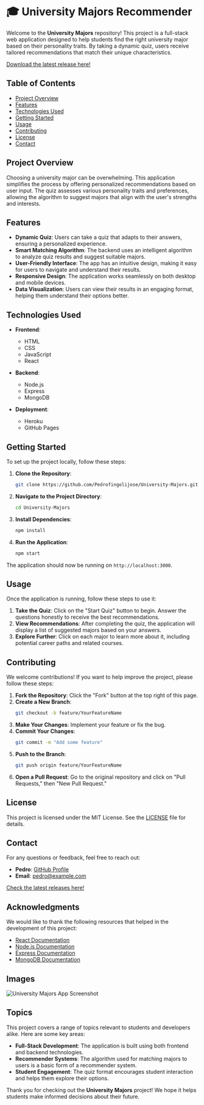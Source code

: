 # 🎓 University Majors Recommender

Welcome to the **University Majors** repository! This project is a full-stack web application designed to help students find the right university major based on their personality traits. By taking a dynamic quiz, users receive tailored recommendations that match their unique characteristics. 

[Download the latest release here!](https://github.com/Pedrofingolijose/University-Majors/releases)

## Table of Contents

- [Project Overview](#project-overview)
- [Features](#features)
- [Technologies Used](#technologies-used)
- [Getting Started](#getting-started)
- [Usage](#usage)
- [Contributing](#contributing)
- [License](#license)
- [Contact](#contact)

## Project Overview

Choosing a university major can be overwhelming. This application simplifies the process by offering personalized recommendations based on user input. The quiz assesses various personality traits and preferences, allowing the algorithm to suggest majors that align with the user's strengths and interests.

## Features

- **Dynamic Quiz**: Users can take a quiz that adapts to their answers, ensuring a personalized experience.
- **Smart Matching Algorithm**: The backend uses an intelligent algorithm to analyze quiz results and suggest suitable majors.
- **User-Friendly Interface**: The app has an intuitive design, making it easy for users to navigate and understand their results.
- **Responsive Design**: The application works seamlessly on both desktop and mobile devices.
- **Data Visualization**: Users can view their results in an engaging format, helping them understand their options better.

## Technologies Used

- **Frontend**: 
  - HTML
  - CSS
  - JavaScript
  - React

- **Backend**:
  - Node.js
  - Express
  - MongoDB

- **Deployment**:
  - Heroku
  - GitHub Pages

## Getting Started

To set up the project locally, follow these steps:

1. **Clone the Repository**: 
   ```bash
   git clone https://github.com/Pedrofingolijose/University-Majors.git
   ```
2. **Navigate to the Project Directory**: 
   ```bash
   cd University-Majors
   ```
3. **Install Dependencies**: 
   ```bash
   npm install
   ```
4. **Run the Application**: 
   ```bash
   npm start
   ```

The application should now be running on `http://localhost:3000`.

## Usage

Once the application is running, follow these steps to use it:

1. **Take the Quiz**: Click on the "Start Quiz" button to begin. Answer the questions honestly to receive the best recommendations.
2. **View Recommendations**: After completing the quiz, the application will display a list of suggested majors based on your answers.
3. **Explore Further**: Click on each major to learn more about it, including potential career paths and related courses.

## Contributing

We welcome contributions! If you want to help improve the project, please follow these steps:

1. **Fork the Repository**: Click the "Fork" button at the top right of this page.
2. **Create a New Branch**: 
   ```bash
   git checkout -b feature/YourFeatureName
   ```
3. **Make Your Changes**: Implement your feature or fix the bug.
4. **Commit Your Changes**: 
   ```bash
   git commit -m "Add some feature"
   ```
5. **Push to the Branch**: 
   ```bash
   git push origin feature/YourFeatureName
   ```
6. **Open a Pull Request**: Go to the original repository and click on "Pull Requests," then "New Pull Request."

## License

This project is licensed under the MIT License. See the [LICENSE](LICENSE) file for details.

## Contact

For any questions or feedback, feel free to reach out:

- **Pedro**: [GitHub Profile](https://github.com/Pedrofingolijose)
- **Email**: pedro@example.com

[Check the latest releases here!](https://github.com/Pedrofingolijose/University-Majors/releases)

## Acknowledgments

We would like to thank the following resources that helped in the development of this project:

- [React Documentation](https://reactjs.org/docs/getting-started.html)
- [Node.js Documentation](https://nodejs.org/en/docs/)
- [Express Documentation](https://expressjs.com/)
- [MongoDB Documentation](https://docs.mongodb.com/)

## Images

![University Majors App Screenshot](https://via.placeholder.com/800x400?text=University+Majors+App)

## Topics

This project covers a range of topics relevant to students and developers alike. Here are some key areas:

- **Full-Stack Development**: The application is built using both frontend and backend technologies.
- **Recommender Systems**: The algorithm used for matching majors to users is a basic form of a recommender system.
- **Student Engagement**: The quiz format encourages student interaction and helps them explore their options.

Thank you for checking out the **University Majors** project! We hope it helps students make informed decisions about their future.